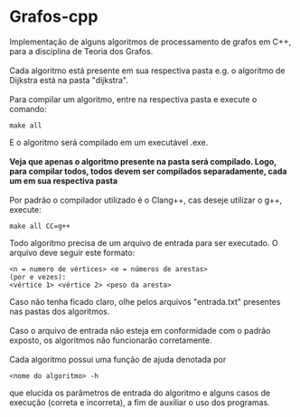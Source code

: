 # Grafos-cpp
Implementação de alguns algoritmos de processamento de grafos em C++, para a disciplina de Teoria dos Grafos.</br></br>
Cada algoritmo está presente em sua respectiva pasta e.g. o algoritmo de Dijkstra está na pasta "dijkstra".</br></br>
Para compilar um algoritmo, entre na respectiva pasta e execute o comando:
````
make all
````
E o algoritmo será compilado em um executável .exe.</br></br>
**Veja que apenas o algoritmo presente na pasta será compilado. Logo, para compilar todos, todos devem ser compilados separadamente, cada um em sua respectiva pasta**</br></br>
Por padrão o compilador utilizado é o Clang++, cas deseje utilizar o g++, execute:
````
make all CC=g++
````
Todo algoritmo precisa de um arquivo de entrada para ser executado. O arquivo deve seguir este formato:
````
<n = numero de vértices> <e = números de arestas>
(por e vezes):
<vértice 1> <vértice 2> <peso da aresta>
````
Caso não tenha ficado claro, olhe pelos arquivos "entrada.txt" presentes nas pastas dos algoritmos.</br></br>
Caso o arquivo de entrada não esteja em conformidade com o padrão exposto, os algoritmos não funcionarão corretamente.</br></br>
Cada algoritmo possui uma função de ajuda denotada por
````
<nome do algoritmo> -h
````
que elucida os parâmetros de entrada do algoritmo e alguns casos de execução (correta e incorreta), a fim de auxiliar o uso dos programas.

